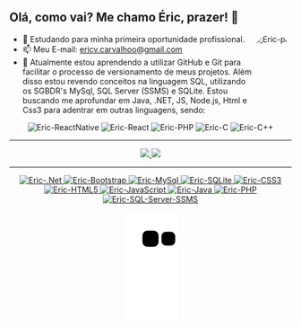 ## Olá, como vai? Me chamo Éric, prazer! 👋

<img align="right" alt="Eric-pic" height="150" style="border-radius:50px;" src="https://i.pinimg.com/736x/70/dc/0f/70dc0f3c93ed183f9b7a2e6e8f81f8a6.jpg">

- 🔭 Estudando para minha primeira oportunidade profissional.
- 📫 Meu E-mail: ericv.carvalhoo@gmail.com
- 🌱 Atualmente estou aprendendo a utilizar GitHub e Git para facilitar o processo de versionamento de meus projetos. Além disso estou revendo conceitos na linguagem SQL, utilizando os SGBDR's MySql, SQL Server (SSMS) e SQLite. Estou buscando me aprofundar em Java, .NET, JS, Node.js, Html e Css3 para adentrar em outras linguagens, sendo: <br>
<div style="display: inline_block" align="center">
<img alt="Eric-ReactNative" height="40" width="200" src="https://img.shields.io/badge/React_Native-20232A?style=for-the-badge&logo=react&logoColor=61DAFB"> 
<img alt="Eric-React" height="40" width="120" src="https://img.shields.io/badge/React-20232A?style=for-the-badge&logo=react&logoColor=61DAFB"> 
<img alt="Eric-PHP" height="40" width="90" src="https://img.shields.io/badge/PHP-777BB4?style=for-the-badge&logo=php&logoColor=white"> 
<img alt="Eric-C" height="40" width="90" src="https://img.shields.io/badge/C-00599C?style=for-the-badge&logo=c&logoColor=white"> 
<img alt="Eric-C++" height="40" width="90" src="https://img.shields.io/badge/C%2B%2B-00599C?style=for-the-badge&logo=c%2B%2B&logoColor=white"> 
</div>

<hr>

<div align="center">
  <a href="https://github.com/ericcarvlh">
  <img height="180em" src="https://github-readme-stats.vercel.app/api?username=ericcarvlh&show_icons=true&theme=dracula&include_all_commits=true&count_private=true"/>
  <img height="180em" src="https://github-readme-stats.vercel.app/api/top-langs/?username=ericcarvlh&layout=compact&langs_count=7&theme=dracula"/>
</div>
  
<hr>
  
<div style="display: inline_block" align="center">
  <img alt="Eric-.Net" height="40" width="90" src="https://img.shields.io/badge/.NET-5C2D91?style=for-the-badge&logo=.net&logoColor=white">
  <img alt="Eric-Bootstrap" height="40" width="120" src="https://img.shields.io/badge/Bootstrap-563D7C?style=for-the-badge&logo=bootstrap&logoColor=white">
  <img alt="Eric-MySql" height="40" width="120" src="https://img.shields.io/badge/MySQL-00000F?style=for-the-badge&logo=mysql&logoColor=white">
  <img alt="Eric-SQLite" height="40" width="120" src="https://img.shields.io/badge/SQLite-07405E?style=for-the-badge&logo=sqlite&logoColor=white">
  <img alt="Eric-CSS3" height="40" width="120" src="https://img.shields.io/badge/CSS3-1572B6?style=for-the-badge&logo=css3&logoColor=white">
  <img alt="Eric-HTML5" height="40" width="120" src="https://img.shields.io/badge/HTML5-E34F26?style=for-the-badge&logo=html5&logoColor=white">
  <img alt="Eric-JavaScript" height="40" width="120" src="https://img.shields.io/badge/JavaScript-323330?style=for-the-badge&logo=javascript&logoColor=F7DF1E">
  <img alt="Eric-Java" height="40" width="120" src="https://img.shields.io/badge/Java-ED8B00?style=for-the-badge&logo=java&logoColor=white">
  <img alt="Eric-PHP" height="40" width="90" src="https://img.shields.io/badge/PHP-777BB4?style=for-the-badge&logo=php&logoColor=white">
  <img alt="Eric-SQL-Server-SSMS" height="40" widht="220" src="https://img.shields.io/badge/Microsoft_SQL_Server-CC2927?style=for-the-badge&logo=microsoft-sql-server&logoColor=white">
  
  ![Snake animation](https://github.com/ericcarvlh/ericcarvlh/blob/output/github-contribution-grid-snake.svg)
  
</div>


